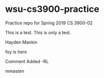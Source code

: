 # wsu-cs3900-practice
Practice repo for Spring 2019 CS 3900-02

This is a test. This is only a test.

Hayden Mankin

foy is here

Comment Added -RL

mmasten
